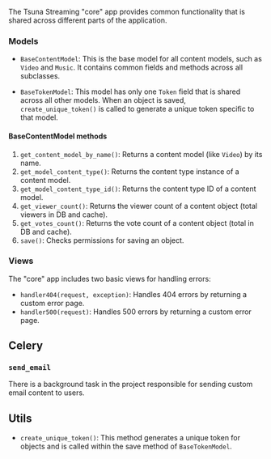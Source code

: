 The Tsuna Streaming "core" app provides common functionality that is shared across different parts of the application.

### Models

- `BaseContentModel`: This is the base model for all content models, such as `Video` and `Music`. It contains common fields and methods across all subclasses.

- `BaseTokenModel`: This model has only one `Token` field that is shared across all other models. When an object is saved, `create_unique_token()` is called to generate a unique token specific to that model.

#### BaseContentModel methods

1. `get_content_model_by_name()`: Returns a content model (like `Video`) by its name.
2. `get_model_content_type()`: Returns the content type instance of a content model.
3. `get_model_content_type_id()`: Returns the content type ID of a content model.
4. `get_viewer_count()`: Returns the viewer count of a content object (total viewers in DB and cache).
5. `get_votes_count()`: Returns the vote count of a content object (total in DB and cache).
6. `save()`: Checks permissions for saving an object.

### Views

The "core" app includes two basic views for handling errors:
- `handler404(request, exception)`: Handles 404 errors by returning a custom error page.
- `handler500(request)`: Handles 500 errors by returning a custom error page.

## Celery

### `send_email`

There is a background task in the project responsible for sending custom email content to users.

## Utils

- `create_unique_token()`: This method generates a unique token for objects and is called within the save method of `BaseTokenModel`.